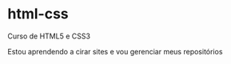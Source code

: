 # html-css
 Curso de HTML5 e CSS3

 Estou aprendendo a cirar sites e vou gerenciar meus repositórios
